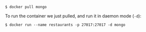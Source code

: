 `$ docker pull mongo`

To run the container we just pulled, and run it in daemon mode (`-d`):

`$ docker run --name restaurants -p 27017:27017 -d mongo`

